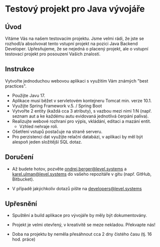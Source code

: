 # Testový projekt pro Java vývojáře #


## Úvod 

  Vítáme Vás na našem testovacím projektu. Jsme velmi rádi, že jste se rozhodl/a absolvovat tento vstupní projekt na pozici Java Backend Developer. Upřesňujeme, že se nejedná o placený projekt, ale o vstupní testovací projekt pro posouzení Vašich znalostí.

## Instrukce

Vytvořte jednoduchou webovou aplikaci s využitím Vám známých "best practices".

* Použijte Javu 17.
* Aplikace musí běžet v servletovém kontejneru Tomcat min. verze 10.1.
* Využijte Spring Framework v.5. / Spring Boot
* Vytvořte 2 entity (každá cca 3 atributy), s vazbou mezi nimi 1:N (např. seznam aut a ke každému autu evidovaná jednotlivá čerpání paliva).
* Realizujte webové rozhraní pro výpis, vkládání, editaci a mazání entit.
  - Vzhled nehraje roli.
* Ošetření vstupů postačuje na straně serveru.
* Pro perzistenci dat využijte relační databázi, v aplikaci by měl být alespoň jeden složitější SQL dotaz.

## Doručení

* Až budete hotov, pozvěte [ondrej.berger@level.systems](mailto:ondrej.berger@level.systems) a [karel.ulman@level.systems](mailto:karel.ulman@level.systems) do vašeho repozitáře v gitu (např. GitHub, Bitbucket). 

* V případě jakýchkoliv dotazů pište na [developers@level.systems](mailto:developers@level.systems)

## Upřesnění

* Spuštění a build aplikace pro vývojáře by měly být dokumentovány.

* Projekt je velmi otevřený, v kreativitě se meze nekladou. Překvapte nás!

* Doba na projektu by neměla přesáhnout cca 2 dny čistého času (tj. 16 hod. práce)
